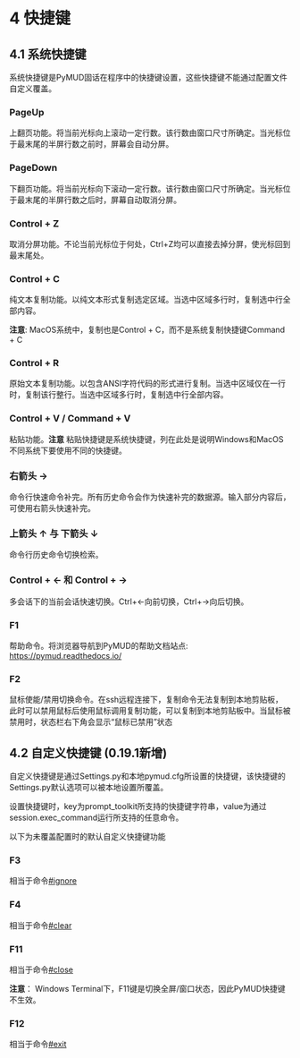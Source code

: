 # 4 快捷键

## 4.1 系统快捷键

系统快捷键是PyMUD固话在程序中的快捷键设置，这些快捷键不能通过配置文件自定义覆盖。

### PageUp

上翻页功能。将当前光标向上滚动一定行数。该行数由窗口尺寸所确定。当光标位于最末尾的半屏行数之前时，屏幕会自动分屏。

### PageDown

下翻页功能。将当前光标向下滚动一定行数。该行数由窗口尺寸所确定。当光标位于最末尾的半屏行数之后时，屏幕自动取消分屏。

### Control + Z

取消分屏功能。不论当前光标位于何处，Ctrl+Z均可以直接去掉分屏，使光标回到最末尾处。

### Control + C

纯文本复制功能。以纯文本形式复制选定区域。当选中区域多行时，复制选中行全部内容。

**注意**: MacOS系统中，复制也是Control + C，而不是系统复制快捷键Command + C

### Control + R

原始文本复制功能。以包含ANSI字符代码的形式进行复制。当选中区域仅在一行时，复制该行整行。当选中区域多行时，复制选中行全部内容。

### Control + V / Command + V

粘贴功能。**注意** 粘贴快捷键是系统快捷键，列在此处是说明Windows和MacOS不同系统下要使用不同的快捷键。

### 右箭头 →

命令行快速命令补完。所有历史命令会作为快速补完的数据源。输入部分内容后，可使用右箭头快速补完。

### 上箭头 ↑ 与 下箭头 ↓

命令行历史命令切换检索。

### Control + ← 和 Control + →

多会话下的当前会话快速切换。Ctrl+←向前切换，Ctrl+→向后切换。

### F1

帮助命令。将浏览器导航到PyMUD的帮助文档站点: <https://pymud.readthedocs.io/>

### F2

鼠标使能/禁用切换命令。在ssh远程连接下，复制命令无法复制到本地剪贴板，此时可以禁用鼠标后使用鼠标调用复制功能，可以复制到本地剪贴板中。当鼠标被禁用时，状态栏右下角会显示“鼠标已禁用”状态


## 4.2 自定义快捷键 (0.19.1新增)

自定义快捷键是通过Settings.py和本地pymud.cfg所设置的快捷键，该快捷键的Settings.py默认选项可以被本地设置所覆盖。

设置快捷键时，key为prompt_toolkit所支持的快捷键字符串，value为通过session.exec_command运行所支持的任意命令。

以下为未覆盖配置时的默认自定义快捷键功能

### F3

相当于命令[#ignore](syscommand.html#ignore)

### F4

相当于命令[#clear](syscommand.html#clear)

### F11

相当于命令[#close](syscommand.html#close)

**注意**： Windows Terminal下，F11键是切换全屏/窗口状态，因此PyMUD快捷键不生效。

### F12

相当于命令[#exit](syscommand.html#exit)



